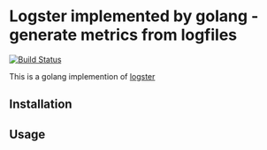 # Logster implemented by golang - generate metrics from logfiles

[![Build Status](https://travis-ci.org/amyangfei/go-logster.svg?branch=master)](https://travis-ci.org/amyangfei/go-logster)

This is a golang implemention of [logster](https://github.com/etsy/logster)

## Installation

## Usage
